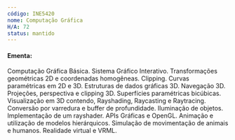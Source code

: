 ```yaml
---
código: INE5420
nome: Computação Gráfica
H/A: 72
status: mantido
---
```


#### Ementa:
Computação Gráfica Básica. Sistema Gráfico Interativo. Transformações geométricas 2D e coordenadas homogêneas. Clipping. Curvas paramétricas em 2D e 3D. Estruturas de dados gráficas 3D. Navegação 3D. Projeções, perspectiva e clipping 3D. Superfícies paramétricas bicúbicas. Visualização em 3D contendo, Rayshading, Raycasting e Raytracing. Conversão por varredura e buffer de profundidade. Iluminação de objetos. Implementação de um rayshader. APIs Gráficas e OpenGL. Animação e utilização de modelos hierárquicos. Simulação de movimentação de animais e humanos. Realidade virtual e VRML.

